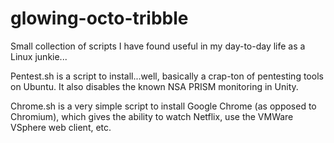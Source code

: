 # glowing-octo-tribble
Small collection of scripts I have found useful in my day-to-day life as a Linux junkie...



Pentest.sh is a script to install...well, basically a crap-ton of pentesting tools on Ubuntu.  It also disables the known NSA PRISM monitoring in Unity.

Chrome.sh is a very simple script to install Google Chrome (as opposed to Chromium), which gives the ability to watch Netflix, use the VMWare VSphere web client, etc.
